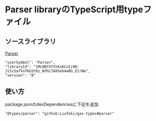 # Parser libraryのTypeScript用typeファイル
## ソースライブラリ
[Parser](https://script.google.com/home/projects/1Mc8BthYthXx6CoIz90-JiSzSafVnT6U3t0z_W3hLTAX5ek4w0G_EIrNw)
```
"userSymbol": "Parser",
"libraryId": "1Mc8BthYthXx6CoIz90-JiSzSafVnT6U3t0z_W3hLTAX5ek4w0G_EIrNw",
"version": "8"
```

## 使い方
package.jsonのdevDependenciesに下記を追加
```
"@types/parser": "github:LiuToki/gas-types#parser"
```

